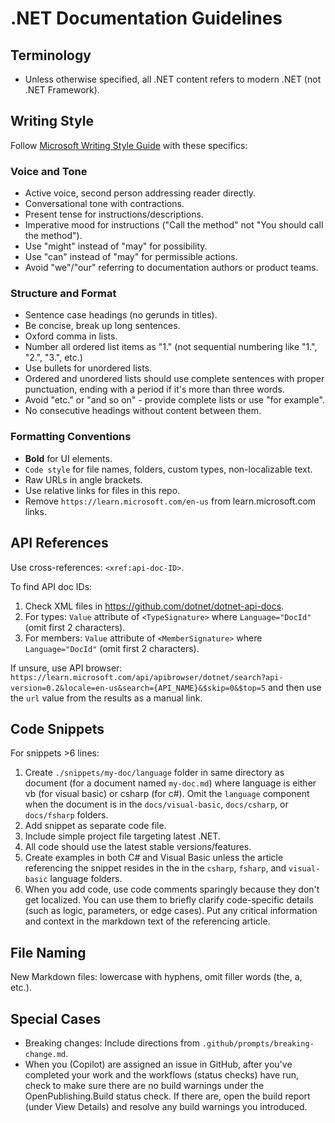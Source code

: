 # .NET Documentation Guidelines

## Terminology
- Unless otherwise specified, all .NET content refers to modern .NET (not .NET Framework).

## Writing Style
Follow [Microsoft Writing Style Guide](https://learn.microsoft.com/en-us/style-guide/welcome/) with these specifics:

### Voice and Tone
- Active voice, second person addressing reader directly.
- Conversational tone with contractions.
- Present tense for instructions/descriptions.
- Imperative mood for instructions ("Call the method" not "You should call the method").
- Use "might" instead of "may" for possibility.
- Use "can" instead of "may" for permissible actions.
- Avoid "we"/"our" referring to documentation authors or product teams.

### Structure and Format
- Sentence case headings (no gerunds in titles).
- Be concise, break up long sentences.
- Oxford comma in lists.
- Number all ordered list items as "1." (not sequential numbering like "1.", "2.", "3.", etc.)
- Use bullets for unordered lists.
- Ordered and unordered lists should use complete sentences with proper punctuation, ending with a period if it's more than three words.
- Avoid "etc." or "and so on" - provide complete lists or use "for example".
- No consecutive headings without content between them.

### Formatting Conventions
- **Bold** for UI elements.
- `Code style` for file names, folders, custom types, non-localizable text.
- Raw URLs in angle brackets.
- Use relative links for files in this repo.
- Remove `https://learn.microsoft.com/en-us` from learn.microsoft.com links.

## API References
Use cross-references: `<xref:api-doc-ID>`.

To find API doc IDs:
1. Check XML files in https://github.com/dotnet/dotnet-api-docs.
2. For types: `Value` attribute of `<TypeSignature>` where `Language="DocId"` (omit first 2 characters).
3. For members: `Value` attribute of `<MemberSignature>` where `Language="DocId"` (omit first 2 characters).

If unsure, use API browser: `https://learn.microsoft.com/api/apibrowser/dotnet/search?api-version=0.2&locale=en-us&search={API_NAME}&$skip=0&$top=5` and then use the `url` value from the results as a manual link.

## Code Snippets
For snippets >6 lines:
1. Create `./snippets/my-doc/language` folder in same directory as document (for a document named `my-doc.md`) where language is either vb (for visual basic) or csharp (for c#). Omit the `language` component when the document is in the `docs/visual-basic`, `docs/csharp`, or `docs/fsharp` folders.
1. Add snippet as separate code file.
1. Include simple project file targeting latest .NET.
1. All code should use the latest stable versions/features.
1. Create examples in both C# and Visual Basic unless the article referencing the snippet resides in the in the `csharp`, `fsharp`, and `visual-basic` language folders.
1. When you add code, use code comments sparingly because they don't get localized. You can use them to briefly clarify code-specific details (such as logic, parameters, or edge cases). Put any critical information and context in the markdown text of the referencing article.

## File Naming
New Markdown files: lowercase with hyphens, omit filler words (the, a, etc.).

## Special Cases
- Breaking changes: Include directions from `.github/prompts/breaking-change.md`.
- When you (Copilot) are assigned an issue in GitHub, after you've completed your work and the workflows (status checks) have run, check to make sure there are no build warnings under the OpenPublishing.Build status check. If there are, open the build report (under View Details) and resolve any build warnings you introduced.
